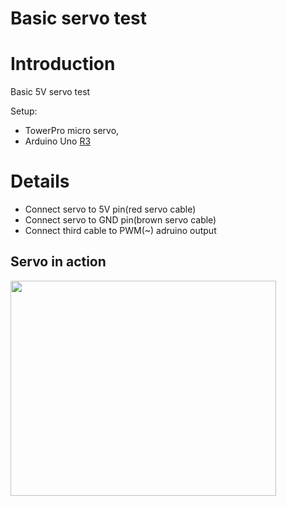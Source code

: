 # Basic servo test

# Introduction #

Basic 5V servo test

Setup:
  * TowerPro micro servo,
  * Arduino Uno [R3](https://code.google.com/p/sandboxduino/source/detail?r=3)


# Details #

  * Connect servo to 5V pin(red servo cable)
  * Connect servo to GND pin(brown servo cable)
  * Connect third cable to PWM(~) adruino output

## Servo in action ##
<a href='http://www.youtube.com/watch?feature=player_embedded&v=-egsOjic-Xw' target='_blank'><img src='http://img.youtube.com/vi/-egsOjic-Xw/0.jpg' width='425' height=344 /></a>